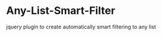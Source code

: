 Any-List-Smart-Filter
=====================

jquery plugin to create automatically smart filtering to any list